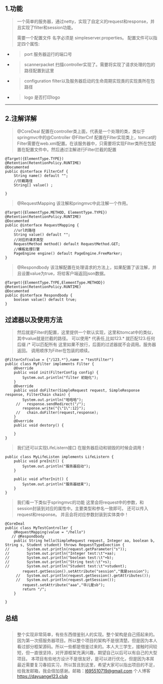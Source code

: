 ##  **1.功能**

> 
> 一个简单的服务器，通过netty，实现了自定义的request和response，并且实现了filter和session功能。
> 
> 需要一个配置文件 名字必须是 simpleserver.properties。
> 配置文件可以指定四个属性:
- >port 服务器运行的端口号
- >scannerpacket 扫描controller实现了。需要将实现了请求处理的包的路径配置到这里
- >configuration filter以及服务器启动的生命周期实现类的实现类所在包路径
- >logo  是否打印logo


---



##  2.注解详解



> @CoreDeal 配置在controller类上面，代表是一个处理的类，类似于springmvc中的@Controller
> @FilterCnf 配置在Filter实现类上，tomcat的Filter需要在web.xml配置。在该服务器中，只需要将实现Filter类所在包配置在配置文件中。然后通过注解进行Filter拦截的配置


```
@Target({ElementType.TYPE})
@Retention(RetentionPolicy.RUNTIME)
@Documented
public @interface FilterCnf {
    String name() default "";
    //拦截路径
    String[] value() ;

}
```
> @RequestMapping 该注解和pringmvc中此注解一个作用。

```
@Target({ElementType.METHOD, ElementType.TYPE})
@Retention(RetentionPolicy.RUNTIME)
@Documented
public @interface RequestMapping {
    //url的路径
    String value() default "";
    //对应的请求类型
    RequestMethod method() default RequestMethod.GET;
    //模板处理引擎
    PageEngine engine() default PageEngine.FreeMarker;
}
```
> @Respondbody 该注解配置在处理请求的方法上，如果配置了该注解，并且设置value为true，将给客户端返回json数据。

```
@Target({ElementType.TYPE,ElementType.METHOD})
@Retention(RetentionPolicy.RUNTIME)
@Documented
public @interface Respondbody {
    boolean value() default true;
}
```
## 过滤器以及使用方法

> 然后就是Filter的配置，这里提供一个默认实现，这里和tomcat中的类似，其中value就是拦截的路径。
> 可以使用* 代表任,比如123.* 就匹配123.任何后缀
> /* 可以匹配所有
> 这里如果不放行，后面的过滤器就不会调用。服务器返回。
> 调用顺序为Filter在包装的顺续。


```
@FilterCnf(value = {"/123.*"},name = "testFilter")
public class MyFilter implements Filter {
    @Override
    public void init(FilterConfig config) {
        System.out.println("filter 初始化");
    }
    @Override
    public void doFilter(SimpleRequest request, SimpleResponse response, FilterChain chain) {
        System.out.println("哈哈哈");
     //   response.sendRedirect("/");
        response.write("{\"1\":12}");
     //   chain.doFilter(request,response);
    }
    @Override
    public void destory() {

    }
}
```
> 我们还可以实现LifeListern接口
在服务器启动和销毁的时候会调用！

```
public class MyLifeListen implements LifeListern {
    public void preInit() {
        System.out.println("服务器启动");
    }

    public void afterInit() {
        System.out.println("服务器结束");
    }
}
```
 
> 我们看一下类似于springmvc的功能
> 这里会将request中的参数，和session封装到对应的属性中。主要类型和参名一致即可。
> 还可以传入request和response。
> 并且会将对应参数封装到实体类中！

```
@CoreDeal
public class MyTestController {
    @RequestMapping(value = "/hello")
   // @Respondbody
    public String hello(SimpleRequest request, Integer aa, boolean b, String s, Student student) throws RequestTypeExection {
//        System.out.println(request.getParameter("s"));
//        System.out.println("Integer test:\t"+aa);
//        System.out.println("boolean test:\t"+b);
//        System.out.println("String test:\t"+s);
//        System.out.println("Student test:\t"+student);
        request.getSession().setAttribute("session","我是session");
     //   System.out.println(request.getSession().getAttributes());
     //   System.out.println(request.getSession());
        request.setAttribute("aaa","华儿是sb");
        return "/";
    }

}
```
## 总结
## 

> 整个实现非常简单，有些东西借鉴别人的实现。整个架构是自己搭起来的。因为第一次搭服务器项目。所以整个项目的架构不是很清楚。但是因为本人看过部分框架源码。所以一些都是借鉴过来的。本人大三学生，接触时间较短，但一直很坚持，对开源框架充满兴趣，期望自己以后可以有自己的大型项目。
> 本项目有些地方设计不是很友好，是可以进行优化，但是因为本屌最近需要复习春招实习，所以暂且到这里，希望大家可以指出项目的不足，给我发邮箱，我会倍加感谢。邮箱：l695510719@gmail.com 
个人博客 https://dayuange123.club
